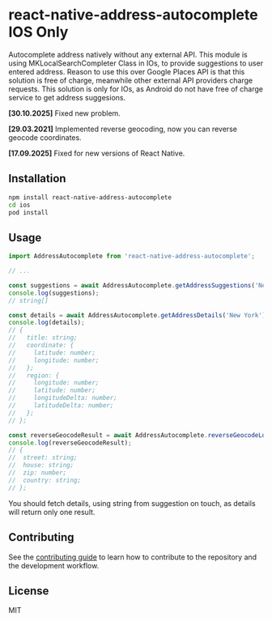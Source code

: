 # react-native-address-autocomplete IOS Only

Autocomplete address natively without any external API.
This module is using MKLocalSearchCompleter Class in IOs, to provide suggestions to user entered address.
Reason to use this over Google Places API is that this solution is free of charge, meanwhile other external API providers charge requests.
This solution is only for IOs, as Android do not have free of charge service to get address suggesions.

**[30.10.2025]** Fixed new problem.

**[29.03.2021]** Implemented reverse geocoding, now you can reverse geocode coordinates.

**[17.09.2025]** Fixed for new versions of React Native.

## Installation

```sh
npm install react-native-address-autocomplete
cd ios
pod install
```

## Usage

```js
import AddressAutocomplete from 'react-native-address-autocomplete';

// ...

const suggestions = await AddressAutocomplete.getAddressSuggestions('New York');
console.log(suggestions);
// string[]

const details = await AddressAutocomplete.getAddressDetails('New York');
console.log(details);
// {
//   title: string;
//   coordinate: {
//     latitude: number;
//     longitude: number;
//   };
//   region: {
//     longitude: number;
//     latitude: number;
//     longitudeDelta: number;
//     latitudeDelta: number;
//   };
// };

const reverseGeocodeResult = await AddressAutocomplete.reverseGeocodeLocation(22.16887, 52.12333);
console.log(reverseGeocodeResult);
// {
//  street: string;
//  house: string;
//  zip: number;
//  country: string;
// };
```

You should fetch details, using string from suggestion on touch, as details will return only one result.

## Contributing

See the [contributing guide](CONTRIBUTING.md) to learn how to contribute to the repository and the development workflow.

## License

MIT
